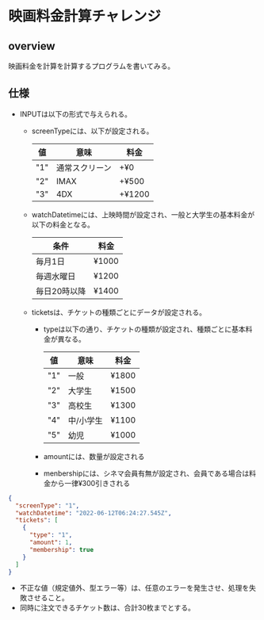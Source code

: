# 映画料金計算チャレンジ
## overview
映画料金を計算を計算するプログラムを書いてみる。

## 仕様
* INPUTは以下の形式で与えられる。
  * screenTypeには、以下が設定される。
  
    | 値 | 意味 | 料金 |
    | ---- | --- | --- |
    | "1" | 通常スクリーン | +¥0 |
    | "2" | IMAX | +¥500 |
    | "3" | 4DX | +¥1200 |
  
  * watchDatetimeには、上映時間が設定され、一般と大学生の基本料金が以下の料金となる。 

    | 条件 | 料金 |
    | ---- | --- |
    | 毎月1日 | ¥1000 |
    | 毎週水曜日 | ¥1200 |
    | 毎日20時以降 | ¥1400 |
  
  * ticketsは、チケットの種類ごとにデータが設定される。
    * typeは以下の通り、チケットの種類が設定され、種類ごとに基本料金が異なる。

      | 値 | 意味 | 料金 |
      | ---- | --- | --- |
      | "1" | 一般 | ¥1800 |
      | "2" | 大学生 | ¥1500 |
      | "3" | 高校生 | ¥1300 |
      | "4" | 中/小学生 | ¥1100 |
      | "5" | 幼児 | ¥1000 |

    * amountには、数量が設定される
    * menbershipには、シネマ会員有無が設定され、会員である場合は料金から一律¥300引きされる

```json
{
  "screenType": "1",
  "watchDatetime": "2022-06-12T06:24:27.545Z", 
  "tickets": [
    {
      "type": "1",
      "amount": 1,
      "membership": true
    }
  ]
}
```

* 不正な値（規定値外、型エラー等）は、任意のエラーを発生させ、処理を失敗させること。
* 同時に注文できるチケット数は、合計30枚までとする。

